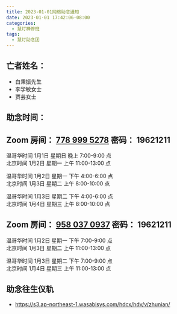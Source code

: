 ```yaml
---
title: 2023-01-01网络助念通知
date: 2023-01-01 17:42:06-08:00
categories:
  - 慧灯禅修班
tags:
  - 慧灯助念团
---
```

## 亡者姓名：

- 白秉振先生
- 李学敏女士
- 贾芸女士

## 助念时间：  

## Zoom 房间： [778 999 5278](https://us02web.zoom.us/j/7789995278?pwd=VjZmbWJFY2k2K0E5RVB2cTNIQmhqUT09>) 密码： 19621211

温哥华时间 1月1日 星期日 晚上 7:00-9:00 点  
北京时间 1月2日 星期一 上午 11:00-13:00 点  

温哥华时间 1月2日 星期一 下午 4:00-6:00 点  
北京时间 1月3日 星期二 上午 8:00-10:00 点

温哥华时间 1月3日 星期二 下午 4:00-6:00 点  
北京时间 1月4日 星期三 上午 8:00-10:00 点

## Zoom 房间： [958 037 0937](https://us06web.zoom.us/j/9580370937?pwd=dE1Hdm1JclVkTEdzS0tMVUxxbkhSdz09>) 密码： 19621211

温哥华时间 1月2日 星期一 下午 7:00-9:00 点  
北京时间 1月3日 星期二 上午 11:00-13:00 点

温哥华时间 1月3日 星期二 下午 7:00-9:00 点  
北京时间 1月4日 星期三 上午 11:00-13:00 点

## 助念往生仪轨

- <https://s3.ap-northeast-1.wasabisys.com/hdcx/hdv/v/zhunian/>